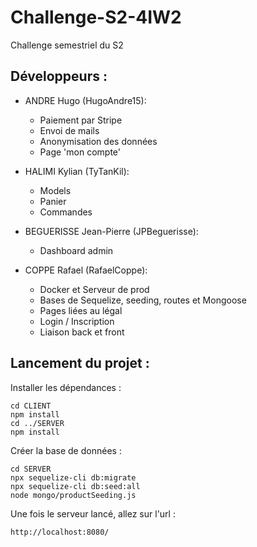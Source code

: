 # Challenge-S2-4IW2
Challenge semestriel du S2 

## Développeurs :
- ANDRE Hugo (HugoAndre15):
    * Paiement par Stripe
    * Envoi de mails
    * Anonymisation des données
    * Page 'mon compte'

- HALIMI Kylian (TyTanKil):
    * Models
    * Panier
    * Commandes

- BEGUERISSE Jean-Pierre (JPBeguerisse):
    * Dashboard admin

- COPPE Rafael (RafaelCoppe):
    * Docker et Serveur de prod
    * Bases de Sequelize, seeding, routes et Mongoose
    * Pages liées au légal
    * Login / Inscription
    * Liaison back et front

## Lancement du projet : 

Installer les dépendances : 
```
cd CLIENT
npm install
cd ../SERVER
npm install
```

Créer la base de données : 
```
cd SERVER
npx sequelize-cli db:migrate
npx sequelize-cli db:seed:all
node mongo/productSeeding.js
```

Une fois le serveur lancé, allez sur l'url : 
``` 
http://localhost:8080/
```